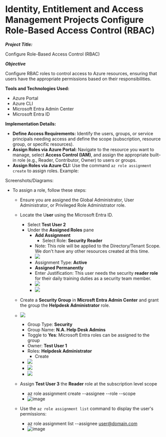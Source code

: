 # Identity, Entitlement and Access Management Projects Configure Role-Based Access Control (RBAC)

**_Project Title:_**

Configure Role-Based Access Control (RBAC)

  

  

**_Objective_**

Configure RBAC roles to control access to Azure resources, ensuring that users have the appropriate permissions based on their responsibilities.

  

**Tools and Technologies Used:**

*   Azure Portal
*   Azure CLI
*   Microsoft Entra Admin Center
*   Microsoft Entra ID

**Implementation Details:**

*   **Define Access Requirements:** Identify the users, groups, or service principals needing access and define the scope (subscription, resource group, or specific resources).
*   **Assign Roles via Azure Portal:** Navigate to the resource you want to manage, select **Access Control (IAM)**, and assign the appropriate built-in role (e.g., Reader, Contributor, Owner) to users or groups.
*   **Assign Roles via Azure CLI:** Use the command `az role assignment create` to assign roles. Example:

  

Screenshots/Diagrams:

*   To assign a role, follow these steps:
    *   Ensure you are assigned the Global Administrator, User Administrator, or Privileged Role Administrator role.
    *   Locate the U**ser** using the Microsoft Entra ID.
        *   Select **Test User 2**
        *   Under the **Assigned Roles** pane
            *   **Add Assignment**
                *   Select Role: **Security Reader**
            *   Note: This role will be applied to the Directory/Tenant Scope. We don't have any other resources created at this time.
            *   ![](https://t9014131694.p.clickup-attachments.com/t9014131694/21ff563a-f438-4d93-a781-23b0b592bdee/image.png)
            *   Assignment Type: **Active**
            *   **Assigned Permanently**
            *   Enter Justification: This user needs the security **reader role** for their daily training duties as a security team member.
            *   ![](https://t9014131694.p.clickup-attachments.com/t9014131694/0be071db-055d-4ae6-99d4-31e71417386a/image.png)
            *   ![](https://t9014131694.p.clickup-attachments.com/t9014131694/c201cbd6-4907-4472-ad46-0f4fcf452ba6/image.png)
    *   Create a **Security Group** in **Microsft Entra Admin Center** and grant the group the **Helpdesk Administrator** role.
    *   ![](https://t9014131694.p.clickup-attachments.com/t9014131694/cbda0b95-0178-439f-9bef-1bb7427c8f3c/image.png)
        *   Group Type: **Security**
        *   Group Name: **N.A. Help Desk Admins**
        *   Toggle to **Yes**: Microsoft Entra roles can be assigned to the group
        *   Owner: **Test User 1**
        *   Roles: **Helpdesk Administrator**
            *   Create
        *   ![](https://t9014131694.p.clickup-attachments.com/t9014131694/3a6532b7-ac62-401b-894a-1b90fecdc7b6/image.png)
        *   ![](https://t9014131694.p.clickup-attachments.com/t9014131694/53ef3488-0e07-4b3f-a11d-4a34af8aacf9/image.png)
        *   ![](https://t9014131694.p.clickup-attachments.com/t9014131694/e611dcac-efdc-4045-a39c-7ee6b4752165/image.png)
    *   Assign **Test User 3** the **Reader** role at the subscription level scope
        *   az role assignment create --assignee <principal-id-or-email> --role <role-name> --scope <scope>
        *   ![image](https://github.com/user-attachments/assets/56e04e15-bc23-4d38-86e6-e30d60332085)

    *   Use the `az role assignment list` command to display the user's permissions:
        *   az role assignment list --assignee [user@domain.com](mailto:user@domain.com)
        *  ![image](https://github.com/user-attachments/assets/1e70e54d-7642-4acb-8278-8a36b516b2f4)
